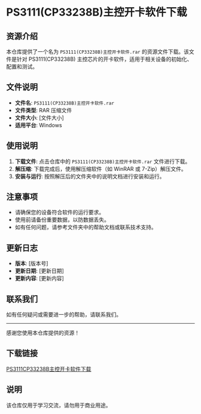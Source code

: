 # PS3111(CP33238B)主控开卡软件下载

## 资源介绍

本仓库提供了一个名为 `PS3111(CP33238B)主控开卡软件.rar` 的资源文件下载。该文件是针对 PS3111(CP33238B) 主控芯片的开卡软件，适用于相关设备的初始化、配置和测试。

## 文件说明

- **文件名**: `PS3111(CP33238B)主控开卡软件.rar`
- **文件类型**: RAR 压缩文件
- **文件大小**: [文件大小]
- **适用平台**: Windows

## 使用说明

1. **下载文件**: 点击仓库中的 `PS3111(CP33238B)主控开卡软件.rar` 文件进行下载。
2. **解压缩**: 下载完成后，使用解压缩软件（如 WinRAR 或 7-Zip）解压文件。
3. **安装与运行**: 按照解压后的文件夹中的说明文档进行安装和运行。

## 注意事项

- 请确保您的设备符合软件的运行要求。
- 使用前请备份重要数据，以防数据丢失。
- 如有任何问题，请参考文件夹中的帮助文档或联系技术支持。

## 更新日志

- **版本**: [版本号]
- **更新日期**: [更新日期]
- **更新内容**: [更新内容]

## 联系我们

如有任何疑问或需要进一步的帮助，请联系我们。

---

感谢您使用本仓库提供的资源！

## 下载链接
[PS3111CP33238B主控开卡软件下载](https://pan.quark.cn/s/56c2749b93f3)

## 说明

该仓库仅用于学习交流，请勿用于商业用途。
